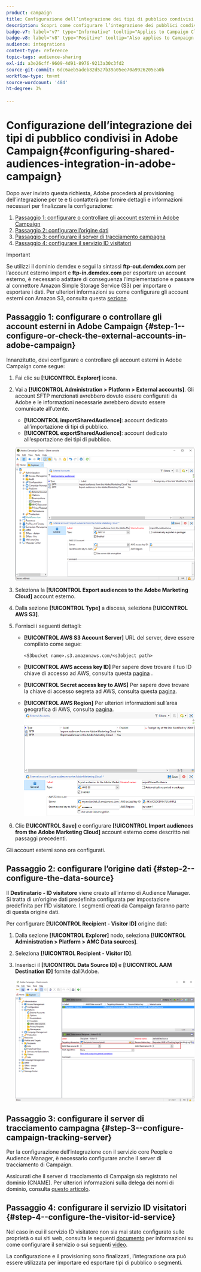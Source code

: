 ```yaml
---
product: campaign
title: Configurazione dell’integrazione dei tipi di pubblico condivisi in Adobe Campaign
description: Scopri come configurare l’integrazione dei pubblici condivisi
badge-v7: label="v7" type="Informative" tooltip="Applies to Campaign Classic v7"
badge-v8: label="v8" type="Positive" tooltip="Also applies to Campaign v8"
audience: integrations
content-type: reference
topic-tags: audience-sharing
exl-id: a3e26cff-9609-4d91-8976-9213a30c3fd2
source-git-commit: 6dc6aeb5adeb82d527b39a05ee70a9926205ea0b
workflow-type: tm+mt
source-wordcount: '484'
ht-degree: 3%

---
```


# Configurazione dell’integrazione dei tipi di pubblico condivisi in Adobe Campaign{#configuring-shared-audiences-integration-in-adobe-campaign}



Dopo aver inviato questa richiesta, Adobe procederà al provisioning dell’integrazione per te e ti contatterà per fornire dettagli e informazioni necessari per finalizzare la configurazione:

1. [Passaggio 1: configurare o controllare gli account esterni in Adobe Campaign](#step-1--configure-or-check-the-external-accounts-in-adobe-campaign)
1. [Passaggio 2: configurare l’origine dati](#step-2--configure-the-data-source)
1. [Passaggio 3: configurare il server di tracciamento campagna](#step-3--configure-campaign-tracking-server)
1. [Passaggio 4: configurare il servizio ID visitatori](#step-4--configure-the-visitor-id-service)

>[!IMPORTANT]
>
>Se utilizzi il dominio demdex e segui la sintassi **ftp-out.demdex.com** per l’account esterno import e **ftp-in.demdex.com** per esportare un account esterno, è necessario adattare di conseguenza l’implementazione e passare al connettore Amazon Simple Storage Service (S3) per importare o esportare i dati. Per ulteriori informazioni su come configurare gli account esterni con Amazon S3, consulta questa [sezione](../../integrations/using/configuring-shared-audiences-integration-in-adobe-campaign.md#step-1--configure-or-check-the-external-accounts-in-adobe-campaign).

## Passaggio 1: configurare o controllare gli account esterni in Adobe Campaign {#step-1--configure-or-check-the-external-accounts-in-adobe-campaign}

Innanzitutto, devi configurare o controllare gli account esterni in Adobe Campaign come segue:

1. Fai clic su **[!UICONTROL Explorer]** icona.
1. Vai a **[!UICONTROL Administration > Platform > External accounts]**. Gli account SFTP menzionati avrebbero dovuto essere configurati da Adobe e le informazioni necessarie avrebbero dovuto essere comunicate all’utente.

   * **[!UICONTROL importSharedAudience]**: account dedicato all’importazione di tipi di pubblico.
   * **[!UICONTROL exportSharedAudience]**: account dedicato all’esportazione dei tipi di pubblico.

   ![](assets/aam_config_1.png)

1. Seleziona la **[!UICONTROL Export audiences to the Adobe Marketing Cloud]** account esterno.

1. Dalla sezione **[!UICONTROL Type]** a discesa, seleziona **[!UICONTROL AWS S3]**.

1. Fornisci i seguenti dettagli:

   * **[!UICONTROL AWS S3 Account Server]**
URL del server, deve essere compilato come segue:

      ```
      <S3bucket name>.s3.amazonaws.com/<s3object path>
      ```

   * **[!UICONTROL AWS access key ID]**
Per sapere dove trovare il tuo ID chiave di accesso ad AWS, consulta questa [pagina](https://docs.aws.amazon.com/general/latest/gr/aws-sec-cred-types.html#access-keys-and-secret-access-keys) .

   * **[!UICONTROL Secret access key to AWS]**
Per sapere dove trovare la chiave di accesso segreta ad AWS, consulta questa [pagina](https://aws.amazon.com/fr/blogs/security/wheres-my-secret-access-key/).

   * **[!UICONTROL AWS Region]**
Per ulteriori informazioni sull’area geografica di AWS, consulta [pagina](https://aws.amazon.com/about-aws/global-infrastructure/regions_az/).
   ![](assets/aam_config_2.png)

1. Clic **[!UICONTROL Save]** e configurare **[!UICONTROL Import audiences from the Adobe Marketing Cloud]** account esterno come descritto nei passaggi precedenti.

Gli account esterni sono ora configurati.

## Passaggio 2: configurare l’origine dati {#step-2--configure-the-data-source}

Il **Destinatario - ID visitatore** viene creato all’interno di Audience Manager. Si tratta di un’origine dati predefinita configurata per impostazione predefinita per l’ID visitatore. I segmenti creati da Campaign faranno parte di questa origine dati.

Per configurare **[!UICONTROL Recipient - Visitor ID]** origine dati:

1. Dalla sezione **[!UICONTROL Explorer]** nodo, seleziona **[!UICONTROL Administration > Platform > AMC Data sources]**.
1. Seleziona **[!UICONTROL Recipient - Visitor ID]**.
1. Inserisci il **[!UICONTROL Data Source ID]** e **[!UICONTROL AAM Destination ID]** fornite dall’Adobe.

   ![](assets/aam_config_3.png)

## Passaggio 3: configurare il server di tracciamento campagna {#step-3--configure-campaign-tracking-server}

Per la configurazione dell’integrazione con il servizio core People o Audience Manager, è necessario configurare anche il server di tracciamento di Campaign.

Assicurati che il server di tracciamento di Campaign sia registrato nel dominio (CNAME). Per ulteriori informazioni sulla delega dei nomi di dominio, consulta [questo articolo](https://experienceleague.adobe.com/docs/control-panel/using/subdomains-and-certificates/setting-up-new-subdomain.html?lang=it).

## Passaggio 4: configurare il servizio ID visitatori {#step-4--configure-the-visitor-id-service}

Nel caso in cui il servizio ID visitatore non sia mai stato configurato sulle proprietà o sui siti web, consulta le seguenti [documento](https://experienceleague.adobe.com/docs/id-service/using/implementation/setup-aam-analytics.html) per informazioni su come configurare il servizio o sui seguenti [video](https://helpx.adobe.com/it/marketing-cloud/how-to/email-marketing.html#step-two).

La configurazione e il provisioning sono finalizzati, l’integrazione ora può essere utilizzata per importare ed esportare tipi di pubblico o segmenti.
